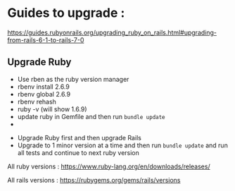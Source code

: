 # Guides to upgrade : 

https://guides.rubyonrails.org/upgrading_ruby_on_rails.html#upgrading-from-rails-6-1-to-rails-7-0

## Upgrade Ruby
- Use rben as the ruby version manager
- rbenv install 2.6.9
- rbenv global 2.6.9
- rbenv rehash
- ruby -v (will show 1.6.9)
- update ruby in Gemfile and then run `bundle update`
-

* Upgrade Ruby first and then upgrade Rails
* Upgrade to 1 minor version at a time and then run `bundle update` and run all
  tests and continue to next ruby version

All ruby versions : https://www.ruby-lang.org/en/downloads/releases/

All rails versions : https://rubygems.org/gems/rails/versions
